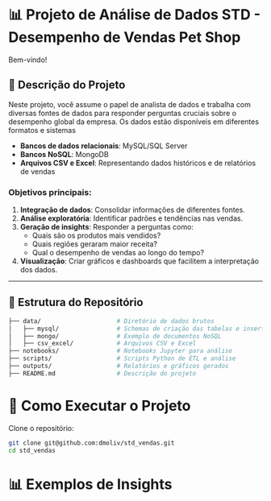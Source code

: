 # 📊 Projeto de Análise de Dados STD - Desempenho de Vendas Pet Shop

Bem-vindo!

## 📝 Descrição do Projeto

Neste projeto, você assume o papel de analista de dados e trabalha com diversas fontes de dados para responder perguntas cruciais sobre o desempenho global da empresa. Os dados estão disponíveis em diferentes formatos e sistemas

- **Bancos de dados relacionais**: MySQL/SQL Server
- **Bancos NoSQL**: MongoDB
- **Arquivos CSV e Excel**: Representando dados históricos e de relatórios de vendas

### Objetivos principais:
1. **Integração de dados**: Consolidar informações de diferentes fontes.
2. **Análise exploratória**: Identificar padrões e tendências nas vendas.
3. **Geração de insights**: Responder a perguntas como:
   - Quais são os produtos mais vendidos?
   - Quais regiões geraram maior receita?
   - Qual o desempenho de vendas ao longo do tempo?
4. **Visualização**: Criar gráficos e dashboards que facilitem a interpretação dos dados.

---

## 📁 Estrutura do Repositório

```bash
├── data/                     # Diretório de dados brutos
│   ├── mysql/                # Schemas de criação das tabelas e insert dos dados
│   ├── mongo/                # Exemplo de documentos NoSQL
│   ├── csv_excel/            # Arquivos CSV e Excel
├── notebooks/                # Notebooks Jupyter para análise
├── scripts/                  # Scripts Python de ETL e análise
├── outputs/                  # Relatórios e gráficos gerados
├── README.md                 # Descrição do projeto
```

# 🚀 Como Executar o Projeto
Clone o repositório:

```bash
git clone git@github.com:dmoliv/std_vendas.git
cd std_vendas
```


# 📊 Exemplos de Insights

